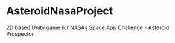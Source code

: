 AsteroidNasaProject
===================

2D based Unity game for NASAs Space App Challenge - Asteroid Prospector

